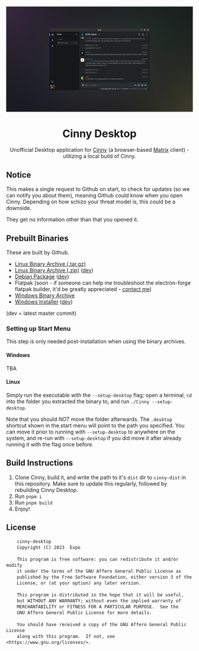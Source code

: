 <div align="center">

![Cinny Desktop on GNOME 45](./cinny-desktop-promo.png)

# Cinny Desktop

Unofficial Desktop application for [Cinny](https://cinny.in/) (a browser-based [Matrix](https://matrix.org) client) - utilizing a local build of Cinny.

</div>

## Notice

This makes a single request to Github on start, to check for updates (so we can notify you about them), meaning Github could know when you open Cinny. Depending on how schizo your threat model is, this could be a downside.

They get no information other than that you opened it.

## Prebuilt Binaries

These are built by Github.

- [Linux Binary Archive (.tar.gz)](https://github.com/Exponential-Workload/cinny-desktop/releases/latest/download/linux-bin-x64.tar.gz)
- [Linux Binary Archive (.zip)](https://github.com/Exponential-Workload/cinny-desktop/releases/latest/download/linux-bin-x64.zip) ([dev](https://gh.expo.moe/cinny-desktop/_build/ubunut/make/zip/linux/x64/))
- [Debian Package](https://github.com/Exponential-Workload/cinny-desktop/releases/latest/download/debian-x64.deb) ([dev](https://gh.expo.moe/cinny-desktop/_build/ubunut/make/deb/x64/))
- Flatpak (soon - if someone can help me troubleshoot the electron-forge flatpak builder, it'd be greatly appreciated - [contact me](https://matrix.to/#/@3xpo:matrix.org))
- [Windows Binary Archive](https://github.com/Exponential-Workload/cinny-desktop/releases/latest/download/windows-bin-x64.zip)
- [Windows Installer](https://github.com/Exponential-Workload/cinny-desktop/releases/latest/download/windows-setup-x64.exe) ([dev](https://gh.expo.moe/cinny-desktop/_build/window/make/squirrel.windows/x64/))

(dev = latest master commit)

### Setting up Start Menu

This step is only needed post-installation when using the binary archives.

#### Windows

TBA

#### Linux

Simply run the executable with the `--setup-desktop` flag; open a terminal, `cd` into the folder you extracted the binary to, and run `./Cinny --setup-desktop`.

Note that you should _NOT_ move the folder afterwards. The `.desktop` shortcut shown in the start menu will point to the path you specified. You can move it prior to running with `--setup-desktop` to anywhere on the system, and re-run with `--setup-desktop` if you did move it after already running it with the flag once before.

## Build Instructions

1. Clone Cinny, build it, and write the path to it's `dist` dir to `cinny-dist` in this repository. Make sure to update this regularly, followed by rebuilding Cinny Desktop.
2. Run `pnpm i`
3. Run `pnpm build`
4. Enjoy!

## License

        cinny-desktop
        Copyright (C) 2023  Expo

        This program is free software: you can redistribute it and/or modify
        it under the terms of the GNU Affero General Public License as
        published by the Free Software Foundation, either version 3 of the
        License, or (at your option) any later version.

        This program is distributed in the hope that it will be useful,
        but WITHOUT ANY WARRANTY; without even the implied warranty of
        MERCHANTABILITY or FITNESS FOR A PARTICULAR PURPOSE.  See the
        GNU Affero General Public License for more details.

        You should have received a copy of the GNU Affero General Public License
        along with this program.  If not, see <https://www.gnu.org/licenses/>.
